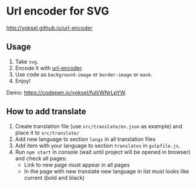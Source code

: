 # Url encoder for SVG

http://yoksel.github.io/url-encoder

## Usage

1. Take `svg`.
2. Encode it with [url-encoder](http://yoksel.github.io/url-encoder/).
3. Use code as `background-image` or `border-image` or `mask`.
4. Enjoy!

Demo: https://codepen.io/yoksel/full/WNrLpYW.

## How to add translate

1. Create translation file (use `src/translate/en.json` as example) and place it to `src/translate/`
2. Add new language to section `langs` in all translation files
3. Add item with your language to section `translates` in `gulpfile.js`.
4. Run `npm start` in console (wait until project will be opened in browser) and check all pages:
    * Link to new page must appear in all pages
    * In the page with new translate new language in list must looks like current (bold and black)
